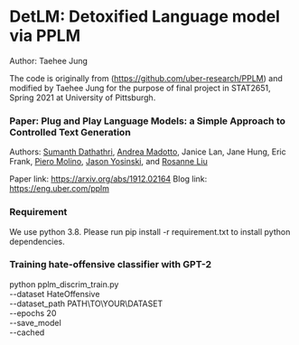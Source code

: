 
# DetLM: Detoxified Language model via PPLM
Author: Taehee Jung

The code is originally from (https://github.com/uber-research/PPLM) and modified by Taehee Jung for the purpose of final project in STAT2651, Spring 2021 at University of Pittsburgh.

### Paper: Plug and Play Language Models: a Simple Approach to Controlled Text Generation

Authors: [Sumanth Dathathri](https://dathath.github.io/), [Andrea Madotto](https://andreamad8.github.io/), Janice Lan, Jane Hung, Eric Frank, [Piero Molino](https://w4nderlu.st/), [Jason Yosinski](http://yosinski.com/), and [Rosanne Liu](http://www.rosanneliu.com/)

Paper link: https://arxiv.org/abs/1912.02164
Blog link: https://eng.uber.com/pplm

### Requirement
We use python 3.8. Please run pip install -r requirement.txt to install python dependencies.

### Training hate-offensive classifier with GPT-2
python pplm_discrim_train.py \
    --dataset HateOffensive \
    --dataset_path PATH\TO\YOUR\DATASET \
    --epochs 20 \
    --save_model \
    --cached

